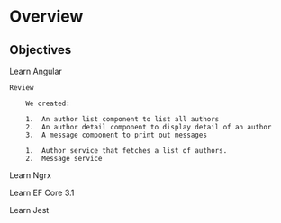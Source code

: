 # Overview

## Objectives

Learn Angular

    Review

        We created:
        
        1.  An author list component to list all authors
        2.  An author detail component to display detail of an author
        3.  A message component to print out messages

        1.  Author service that fetches a list of authors.
        2.  Message service


        

Learn Ngrx

Learn EF Core 3.1

Learn Jest